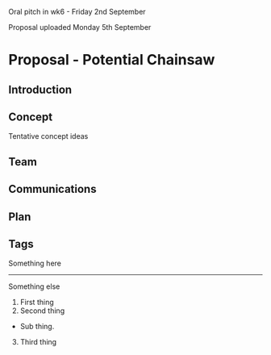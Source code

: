 Oral pitch in wk6 - Friday 2nd September

Proposal uploaded Monday 5th September

# Proposal - Potential Chainsaw

## Introduction

## Concept
Tentative concept ideas

## Team

## Communications

## Plan

## Tags
Something here

---

Something else

1. First thing
2. Second thing
  * Sub thing.
3. Third thing


